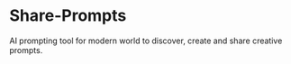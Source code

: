 <h1>Share-Prompts</h1>
<p>AI prompting tool for modern world to discover, create and share creative prompts.</p>
